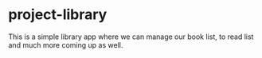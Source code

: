 # project-library
This is a simple library app where we can manage our book list, to read list and much more coming up as well.

